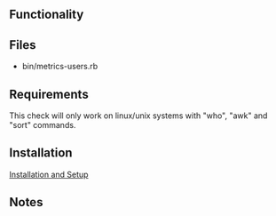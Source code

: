 
## Functionality

## Files
 * bin/metrics-users.rb

## Requirements

This check will only work on linux/unix systems with "who", "awk" and "sort" commands.


## Installation

[Installation and Setup](http://sensu-plugins.io/docs/installation_instructions.html)

## Notes
